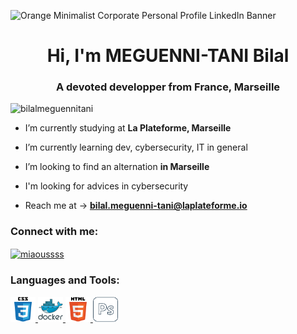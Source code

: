 ![Orange Minimalist Corporate Personal Profile LinkedIn Banner](https://github.com/user-attachments/assets/7649b7b1-224f-4860-932f-54f1b8bac960)
<h1 align="center">Hi, I'm MEGUENNI-TANI Bilal</h1>
<h3 align="center">A devoted developper from France, Marseille</h3>

<p align="left"> <img src="https://komarev.com/ghpvc/?username=bilalmeguennitani&label=Profile%20views&color=0e75b6&style=flat" alt="bilalmeguennitani" /> </p>

- I’m currently studying at **La Plateforme, Marseille**

- I’m currently learning dev, cybersecurity, IT in general

- I’m looking to find an alternation **in Marseille**

- I'm looking for advices in cybersecurity

- Reach me at -> **bilal.meguenni-tani@laplateforme.io**

<h3 align="left">Connect with me:</h3>
<p align="left">
<a href="https://discord.gg/miaoussss" target="blank"><img align="center" src="https://raw.githubusercontent.com/rahuldkjain/github-profile-readme-generator/master/src/images/icons/Social/discord.svg" alt="miaoussss" height="30" width="40" /></a>
</p>

<h3 align="left">Languages and Tools:</h3>
<p align="left"> <a href="https://www.w3schools.com/css/" target="_blank" rel="noreferrer"> <img src="https://raw.githubusercontent.com/devicons/devicon/master/icons/css3/css3-original-wordmark.svg" alt="css3" width="40" height="40"/> </a> <a href="https://www.docker.com/" target="_blank" rel="noreferrer"> <img src="https://raw.githubusercontent.com/devicons/devicon/master/icons/docker/docker-original-wordmark.svg" alt="docker" width="40" height="40"/> </a> <a href="https://www.w3.org/html/" target="_blank" rel="noreferrer"> <img src="https://raw.githubusercontent.com/devicons/devicon/master/icons/html5/html5-original-wordmark.svg" alt="html5" width="40" height="40"/> </a> <a href="https://www.photoshop.com/en" target="_blank" rel="noreferrer"> <img src="https://raw.githubusercontent.com/devicons/devicon/master/icons/photoshop/photoshop-line.svg" alt="photoshop" width="40" height="40"/> </a> <a href="https://www.python.org" target="_blank" rel="noreferrer"> 

